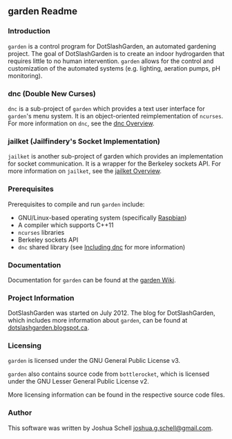 ## garden Readme

### Introduction
`garden` is a control program for DotSlashGarden, an automated gardening project. The goal of DotSlashGarden is to create an indoor hydrogarden that requires little to no human intervention. `garden` allows for the control and customization of the automated systems (e.g. lighting, aeration pumps, pH monitoring).

### dnc (Double New Curses)
`dnc` is a sub-project of `garden` which provides a text user interface for `garden`'s menu system. It is an object-oriented reimplementation of `ncurses`. For more information on `dnc`, see the [dnc Overview](https://github.com/Jailfindery/garden/wiki/Using-dnc).

### jailket (Jailfindery's Socket Implementation)
`jailket` is another sub-project of garden which provides an implementation for socket communication. It is a wrapper for the Berkeley sockets API. For more information on `jailket`, see the [jailket Overview](https://github.com/Jailfindery/garden/wiki/jailket-Overview).

### Prerequisites
Prerequisites to compile and run `garden` include:
* GNU/Linux-based operating system (specifically [Raspbian](http://raspbian.org/))
* A compiler which supports C++11
* `ncurses` libraries
* Berkeley sockets API
* `dnc` shared library (see [Including dnc](https://github.com/Jailfindery/garden/wiki/Using-dnc#including-dnc) for more information)

### Documentation
Documentation for `garden` can be found at the [garden Wiki](https://github.com/Jailfindery/garden/wiki).

### Project Information
DotSlashGarden was started on July 2012. The blog for DotSlashGarden, which includes more information about `garden`, can be found at [dotslashgarden.blogspot.ca](http://dotslashgarden.blogspot.ca).

### Licensing
`garden` is licensed under the GNU General Public License v3.

`garden` also contains source code from `bottlerocket`, which is licensed under the GNU Lesser General Public License v2.

More licensing information can be found in the respective source code files.

### Author
This software was written by Joshua Schell <joshua.g.schell@gmail.com>.

